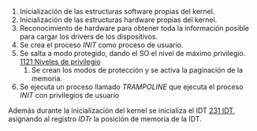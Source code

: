 
1. Inicialización de las estructuras software propias del kernel.
2. Inicialización de las estructuras hardware propias del kernel.
3. Reconocimiento de hardware para obtener toda la información posible para cargar los drivers de los dispositivos.
4. Se crea el proceso *INIT* como proceso de usuario.
5. Se salta a modo protegido, dando el SO el nivel de máximo privilegio. [1121 Niveles de privilegio](1121%20Niveles%20de%20privilegio.md)
	1. Se crean los modos de protección y se activa la paginación de la memoria.
6. Se ejecuta un proceso llamado *TRAMPOLINE* que ejecuta el proceso *INIT* con privilegios de usuario

Además durante la inicialización del kernel se inicializa el IDT [231 IDT](231%20IDT.md), asignando al registro *IDTr* la posición de memoria de la IDT.